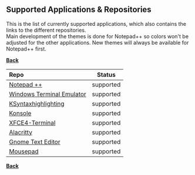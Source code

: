## Supported Applications & Repositories

This is the list of currently supported applications, which also contains the links to the different repositories.<br>
Main development of the themes is done for Notepad++ so colors won't be adjusted for the other applications. New themes will always be available for Notepad++
first.


**[Back](https://github.com/fm3chanic/vtuber_project)**


|Repo|Status|
|:---|:---:|
|[Notepad ++](https://github.com/fm3chanic/npp_themes)|supported|
|[Windows Terminal Emulator](https://github.com/fm3chanic/windows_terminal_themes)|supported|
|[KSyntaxhighlighting](https://github.com/fm3chanic/ksyntaxhighlighting)|supported|
|[Konsole](https://github.com/fm3chanic/kde_konsole_themes)|supported|
|[XFCE4-Terminal](https://github.com/fm3chanic/xfce4-terminal_themes)|supported|
|[Alacritty](https://github.com/fm3chanic/alacritty_themes)|supported|
|[Gnome Text Editor](https://github.com/fm3chanic/gnome_text_editor_themes)|supported|
|[Mousepad](https://github.com/fm3chanic/mousepad_themes)|supported|

**[Back](https://github.com/fm3chanic/vtuber_project)**
